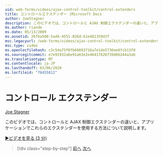```yaml
---
uid: web-forms/videos/ajax-control-toolkit/control-extenders
title: コントロールエクステンダー |Microsoft Docs
author: JoeStagner
description: このビデオでは、コントロールと AJAX 制御エクステンダーの違いと、アプリケーションでこれらのエクステンダーを使用する方法について説明します。
ms.author: riande
ms.date: 05/13/2009
ms.assetid: 26f6a508-5ad4-4551-826d-61e48135943f
msc.legacyurl: /web-forms/videos/ajax-control-toolkit/control-extenders
msc.type: video
ms.openlocfilehash: c3c5da75f0fb68693716a7e1de5736ee6fcb13f0
ms.sourcegitcommit: e7e91932a6e91a63e2e46417626f39d6b244a3ab
ms.translationtype: MT
ms.contentlocale: ja-JP
ms.lasthandoff: 03/06/2020
ms.locfileid: "78455812"
---
```

# <a name="control-extenders"></a>コントロール エクステンダー

[Joe Stagner](https://github.com/JoeStagner)

このビデオでは、コントロールと AJAX 制御エクステンダーの違いと、アプリケーションでこれらのエクステンダーを使用する方法について説明します。

[&#9654;ビデオを見る (3 分)](https://channel9.msdn.com/Blogs/ASP-NET-Site-Videos/control-extenders)

> [!div class="step-by-step"]
> [前へ](utilize-the-ajax-rating-control-in-the-aspnet-toolkit.md)
> [次へ](color-picker.md)
